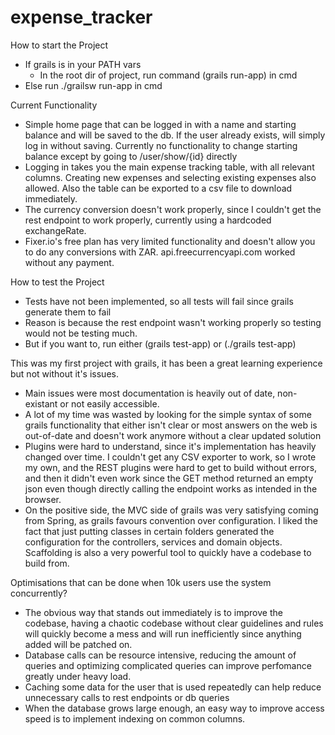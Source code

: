 # expense_tracker

How to start the Project

-   If grails is in your PATH vars
    -   In the root dir of project, run command (grails run-app) in cmd
-   Else run ./grailsw run-app in cmd

Current Functionality

-   Simple home page that can be logged in with a name and starting balance and will be saved to the db. If the user already exists, will simply log in without saving. Currently no functionality to change starting balance except by going to /user/show/{id} directly
-   Logging in takes you the main expense tracking table, with all relevant columns. Creating new expenses and selecting existing expenses also allowed. Also the table can be exported to a csv file to download immediately.
-   The currency conversion doesn't work properly, since I couldn't get the rest endpoint to work properly, currently using a hardcoded exchangeRate.
-   Fixer.io's free plan has very limited functionality and doesn't allow you to do any conversions with ZAR. api.freecurrencyapi.com worked without any payment.

How to test the Project

-   Tests have not been implemented, so all tests will fail since grails generate them to fail
-   Reason is because the rest endpoint wasn't working properly so testing would not be testing much.
-   But if you want to, run either (grails test-app) or (./grails test-app)

This was my first project with grails, it has been a great learning experience but not without it's issues.

-   Main issues were most documentation is heavily out of date, non-existant or not easily accessible.
-   A lot of my time was wasted by looking for the simple syntax of some grails functionality that either isn't clear or most answers on the web is out-of-date and doesn't work anymore without a clear updated solution
-   Plugins were hard to understand, since it's implementation has heavily changed over time. I couldn't get any CSV exporter to work, so I wrote my own, and the REST plugins were hard to get to build without errors, and then it didn't even work since the GET method returned an empty json even though directly calling the endpoint works as intended in the browser.
-   On the positive side, the MVC side of grails was very satisfying coming from Spring, as grails favours convention over configuration. I liked the fact that just putting classes in certain folders generated the configuration for the controllers, services and domain objects. Scaffolding is also a very powerful tool to quickly have a codebase to build from.

Optimisations that can be done when 10k users use the system concurrently?

-   The obvious way that stands out immediately is to improve the codebase, having a chaotic codebase without clear guidelines and rules will quickly become a mess and will run inefficiently since anything added will be patched on.
-   Database calls can be resource intensive, reducing the amount of queries and optimizing complicated queries can improve perfomance greatly under heavy load.
-   Caching some data for the user that is used repeatedly can help reduce unnecessary calls to rest endpoints or db queries
-   When the database grows large enough, an easy way to improve access speed is to implement indexing on common columns.
